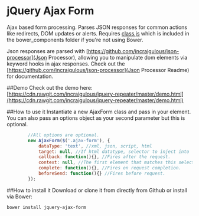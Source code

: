 # jQuery Ajax Form
Ajax based form processing. Parses JSON responses for common actions like redirects, DOM updates or alerts. Requires [class.js](https://classjs.readthedocs.org/en/latest/) which is included in the bower_components folder if you're not using Bower.

Json responses are parsed with [https://github.com/incraigulous/json-processor](Json Processor), allowing you to manipulate dom elements via keyword hooks in ajax responses. Check out the [https://github.com/incraigulous/json-processor](Json Processor Readme) for documentation.

##Demo
Check out the demo here: [https://cdn.rawgit.com/incraigulous/jquery-repeater/master/demo.html](https://cdn.rawgit.com/incraigulous/jquery-repeater/master/demo.html)

##How to use it
Instantiate a new AjaxForm class and pass in your element. You can also pass an options object as your second parameter but this is optional.

````javascript
        //All options are optional.
        new AjaxForm($('.ajax-form'), {
            dataType: 'text', //xml, json, script, html
            target: null, //If html datatype, selector to inject into
            callback: function(){}, //Fires after the request.
            context: null, //The first element that matches this selector will be a parameter of the callback function.
            complete: function(){}, //Fires on request completion.
            beforeSend: function(){} //Fires before request.
        });
````

##How to install it
Download or clone it from directly from Github or install via Bower:
````
bower install jquery-ajax-form
````
